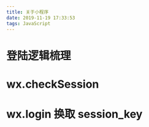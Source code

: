 ```yaml
---
title: 关于小程序
date: 2019-11-19 17:33:53
tags: JavaScript
---
```


# 登陆逻辑梳理

# wx.checkSession

# wx.login 换取 session_key
